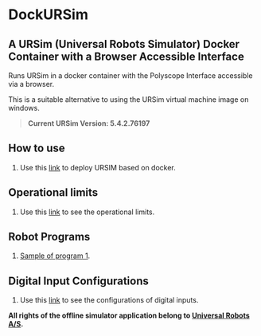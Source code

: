 # DockURSim

## A URSim (Universal Robots Simulator) Docker Container with a Browser Accessible Interface

Runs URSim in a docker container with the Polyscope Interface accessible via a browser.

This is a suitable alternative to using the URSim virtual machine image on windows.

>**Current URSim Version: 5.4.2.76197**

## How to use

1. Use this [link](./documentation/howtouse.md) to deploy URSIM based on docker.

## Operational limits

1. Use this [link](./documentation/operationallimits.md) to see the operational limits.

## Robot Programs

1. [Sample of program 1](./documentation/sampleprogram1.md).

## Digital Input Configurations

1. Use this [link](./documentation/digitalinputconfig.md) to see the configurations of digital inputs.

**All rights of the offline simulator application belong to [Universal Robots A/S](https://www.universal-robots.com).**
